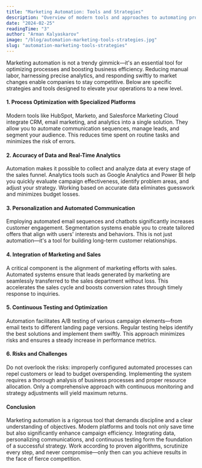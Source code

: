 ```yaml
---
title: "Marketing Automation: Tools and Strategies"
description: "Overview of modern tools and approaches to automating processes that save time and increase efficiency."
date: "2024-02-25"
readingTime: "3"
author: "Arman Kalyaskarov"
image: "/blog/automation-marketing-tools-strategies.jpg"
slug: "automation-marketing-tools-strategies"
---
```


Marketing automation is not a trendy gimmick—it's an essential tool for optimizing processes and boosting business efficiency. Reducing manual labor, harnessing precise analytics, and responding swiftly to market changes enable companies to stay competitive. Below are specific strategies and tools designed to elevate your operations to a new level.

#### 1. Process Optimization with Specialized Platforms
Modern tools like HubSpot, Marketo, and Salesforce Marketing Cloud integrate CRM, email marketing, and analytics into a single solution. They allow you to automate communication sequences, manage leads, and segment your audience. This reduces time spent on routine tasks and minimizes the risk of errors.

#### 2. Accuracy of Data and Real-Time Analytics
Automation makes it possible to collect and analyze data at every stage of the sales funnel. Analytics tools such as Google Analytics and Power BI help you quickly evaluate campaign effectiveness, identify problem areas, and adjust your strategy. Working based on accurate data eliminates guesswork and minimizes budget losses.

#### 3. Personalization and Automated Communication
Employing automated email sequences and chatbots significantly increases customer engagement. Segmentation systems enable you to create tailored offers that align with users' interests and behaviors. This is not just automation—it's a tool for building long-term customer relationships.

#### 4. Integration of Marketing and Sales
A critical component is the alignment of marketing efforts with sales. Automated systems ensure that leads generated by marketing are seamlessly transferred to the sales department without loss. This accelerates the sales cycle and boosts conversion rates through timely response to inquiries.

#### 5. Continuous Testing and Optimization
Automation facilitates A/B testing of various campaign elements—from email texts to different landing page versions. Regular testing helps identify the best solutions and implement them swiftly. This approach minimizes risks and ensures a steady increase in performance metrics.

#### 6. Risks and Challenges
Do not overlook the risks: improperly configured automated processes can repel customers or lead to budget overspending. Implementing the system requires a thorough analysis of business processes and proper resource allocation. Only a comprehensive approach with continuous monitoring and strategy adjustments will yield maximum returns.

#### Conclusion
Marketing automation is a rigorous tool that demands discipline and a clear understanding of objectives. Modern platforms and tools not only save time but also significantly enhance campaign efficiency. Integrating data, personalizing communications, and continuous testing form the foundation of a successful strategy. Work according to proven algorithms, scrutinize every step, and never compromise—only then can you achieve results in the face of fierce competition.
